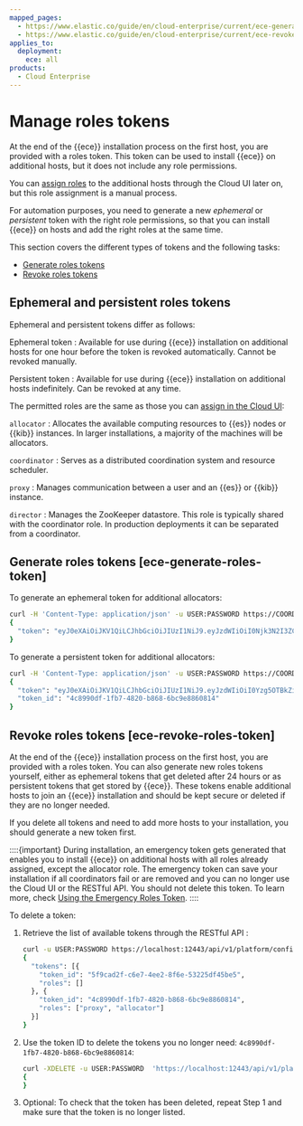 ```yaml
---
mapped_pages:
  - https://www.elastic.co/guide/en/cloud-enterprise/current/ece-generate-roles-token.html
  - https://www.elastic.co/guide/en/cloud-enterprise/current/ece-revoke-roles-token.html
applies_to:
  deployment:
    ece: all
products:
  - Cloud Enterprise
---
```


# Manage roles tokens

At the end of the {{ece}} installation process on the first host, you are provided with a roles token. This token can be used to install {{ece}} on additional hosts, but it does not include any role permissions.

You can [assign roles](./assign-roles-to-hosts.md) to the additional hosts through the Cloud UI later on, but this role assignment is a manual process.

For automation purposes, you need to generate a new *ephemeral* or *persistent* token with the right role permissions, so that you can install {{ece}} on hosts and add the right roles at the same time.

This section covers the different types of tokens and the following tasks:

* [Generate roles tokens](#ece-generate-roles-token)
* [Revoke roles tokens](#ece-revoke-roles-token)

## Ephemeral and persistent roles tokens

Ephemeral and persistent tokens differ as follows:

Ephemeral token
:   Available for use during {{ece}} installation on additional hosts for one hour before the token is revoked automatically. Cannot be revoked manually.

Persistent token
:   Available for use during {{ece}} installation on additional hosts indefinitely. Can be revoked at any time.

The permitted roles are the same as those you can [assign in the Cloud UI](./assign-roles-to-hosts.md):

`allocator`
:   Allocates the available computing resources to {{es}} nodes or {{kib}} instances. In larger installations, a majority of the machines will be allocators.

`coordinator`
:   Serves as a distributed coordination system and resource scheduler.

`proxy`
:   Manages communication between a user and an {{es}} or {{kib}} instance.

`director`
:   Manages the ZooKeeper datastore. This role is typically shared with the coordinator role. In production deployments it can be separated from a coordinator.

## Generate roles tokens [ece-generate-roles-token]

To generate an ephemeral token for additional allocators:

```sh
curl -H 'Content-Type: application/json' -u USER:PASSWORD https://COORDINATOR_HOST_IP:12443/api/v1/platform/configuration/security/enrollment-tokens -d '{ "persistent": false, "roles": [ "allocator"] }'
{
  "token": "eyJ0eXAiOiJKV1QiLCJhbGciOiJIUzI1NiJ9.eyJzdWIiOiI0Njk3N2I3ZC1hM2U2LTQ2MDUtYjcwZC0xNzIzMTI5YWY4ZTQiLCJyb2xlcyI6WyJwcm94eSIsImFsbG9jYXRvciJdLCJpc3MiOiJib290c3RyYXAtaW5pdGlhbCIsImV4cCI6MTQ5MzY0NjIxM30.xsaRb72CsNMuXKy6Y-PJgqLc0qmjCljlB4Smcx_MRxg"
}
```

To generate a persistent token for additional allocators:

```sh
curl -H 'Content-Type: application/json' -u USER:PASSWORD https://COORDINATOR_HOST_IP:12443/api/v1/platform/configuration/security/enrollment-tokens -d '{ "persistent": true, "roles": [ "allocator"] }'
{
  "token": "eyJ0eXAiOiJKV1QiLCJhbGciOiJIUzI1NiJ9.eyJzdWIiOiI0Yzg5OTBkZi0xZmI3LTQ4MjAtYjg2OC02YmM5ZTg4NjA4MTQiLCJyb2xlcyI6WyJwcm94eSIsImFsbG9jYXRvciJdLCJpc3MiOiJib290c3RyYXAtaW5pdGlhbCJ9.mfTkO4j8uZJ-qwB2jmBuMScyYfLmcJpvKgSTLx2WV24",
  "token_id": "4c8990df-1fb7-4820-b868-6bc9e8860814"
}
```

## Revoke roles tokens [ece-revoke-roles-token]

At the end of the {{ece}} installation process on the first host, you are provided with a roles token. You can also generate new roles tokens yourself, either as ephemeral tokens that get deleted after 24 hours or as persistent tokens that get stored by {{ece}}. These tokens enable additional hosts to join an {{ece}} installation and should be kept secure or deleted if they are no longer needed.

If you delete all tokens and need to add more hosts to your installation, you should generate a new token first.

::::{important}
During installation, an emergency token gets generated that enables you to install {{ece}} on additional hosts with all roles already assigned, except the allocator role. The emergency token can save your installation if all coordinators fail or are removed and you can no longer use the Cloud UI or the RESTful API. You should not delete this token. To learn more, check [Using the Emergency Roles Token](/troubleshoot/deployments/cloud-enterprise/use-emergency-roles-token.md).
::::

To delete a token:

1. Retrieve the list of available tokens through the RESTful API :

    ```sh
    curl -u USER:PASSWORD https://localhost:12443/api/v1/platform/configuration/security/enrollment-tokens
    {
      "tokens": [{
        "token_id": "5f9cad2f-c6e7-4ee2-8f6e-53225df45be5",
        "roles": []
      }, {
        "token_id": "4c8990df-1fb7-4820-b868-6bc9e8860814",
        "roles": ["proxy", "allocator"]
      }]
    }
    ```

2. Use the token ID to delete the tokens you no longer need: `4c8990df-1fb7-4820-b868-6bc9e8860814`:

    ```sh
    curl -XDELETE -u USER:PASSWORD  'https://localhost:12443/api/v1/platform/configuration/security/enrollment-tokens/4c8990df-1fb7-4820-b868-6bc9e8860814'
    {
    }
    ```

3. Optional: To check that the token has been deleted, repeat Step 1 and make sure that the token is no longer listed.
